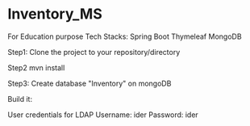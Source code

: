 # Inventory_MS
For Education purpose
Tech Stacks:
Spring Boot
Thymeleaf
MongoDB

Step1: 
Clone the project to your repository/directory

Step2
mvn install

Step3:
Create database "Inventory" on mongoDB

Build it:

  User credentials  for LDAP
  Username: ider
  Password: ider
